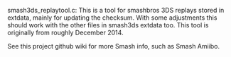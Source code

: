smash3ds_replaytool.c: This is a tool for smashbros 3DS replays stored in extdata, mainly for updating the checksum. With some adjustments this should work with the other files in smash3ds extdata too. This tool is originally from roughly December 2014.

See this project github wiki for more Smash info, such as Smash Amiibo.
